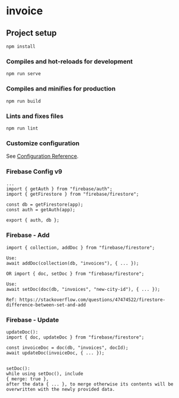 # invoice

## Project setup

```
npm install
```

### Compiles and hot-reloads for development

```
npm run serve
```

### Compiles and minifies for production

```
npm run build
```

### Lints and fixes files

```
npm run lint
```

### Customize configuration

See [Configuration Reference](https://cli.vuejs.org/config/).

### Firebase Config v9

```
...
import { getAuth } from "firebase/auth";
import { getFirestore } from "firebase/firestore";

const db = getFirestore(app);
const auth = getAuth(app);

export { auth, db };
```

### Firebase - Add

```
import { collection, addDoc } from "firebase/firestore";

Use:
await addDoc(collection(db, "invoices"), { ... });

OR import { doc, setDoc } from "firebase/firestore";

Use:
await setDoc(doc(db, "invoices", "new-city-id"), { ... });

Ref: https://stackoverflow.com/questions/47474522/firestore-difference-between-set-and-add
```

### Firebase - Update

```
updateDoc():
import { doc, updateDoc } from "firebase/firestore";

const invoiceDoc = doc(db, "invoices", docId);
await updateDoc(invoiceDoc, { ... });


setDoc():
while using setDoc(), include
{ merge: true },
after the data { ... }, to merge otherwise its contents will be overwritten with the newly provided data.

```
